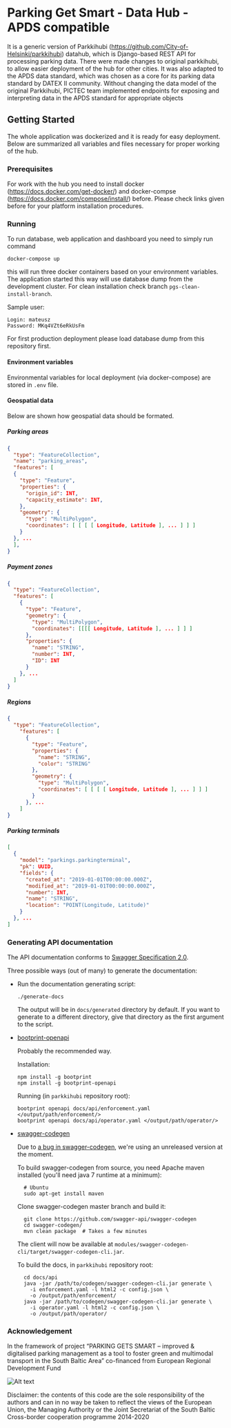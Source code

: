 # Parking Get Smart - Data Hub - APDS compatible

It is a generic version of Parkkihubi (https://github.com/City-of-Helsinki/parkkihubi) datahub, which is Django-based REST API for processing parking data. There were made changes to original parkkihubi, to allow easier deployment of the hub for other cities. It was also adapted to the APDS data standard, which was chosen as a core for its parking data standard by DATEX II community. Without changing the data model of the original Parkkihubi, PICTEC team implemented endpoints for exposing and interpreting data in the APDS standard for appropriate objects

## Getting Started

The whole application was dockerized and it is ready for easy deployment. Below are summarized all variables and files necessary for proper working of the hub.

### Prerequisites

For work with the hub you need to install docker (https://docs.docker.com/get-docker/) and docker-compse (https://docs.docker.com/compose/install/) before. Please check links given before for your platform installation procedures.


### Running

To run database, web application and dashboard you need to simply run command
```
docker-compose up
```
this will run three docker containers based on your environment variables. The application started this way will use
database dump from the development cluster. For clean installation check branch `pgs-clean-install-branch`.

Sample user:
```
Login: mateusz
Password: MKq4VZt6eRkUsFm
```

For first production deployment please load database dump from this repository first. 

#### Environment variables

Environmental variables for local deployment (via docker-compose) are stored in `.env` file.

#### Geospatial data

Below are shown how geospatial data should be formated.

##### Parking areas

```json
{
  "type": "FeatureCollection",
  "name": "parking_areas",
  "features": [
  {
    "type": "Feature",
    "properties": {
      "origin_id": INT,
      "capacity_estimate": INT,
    },
    "geometry": {
      "type": "MultiPolygon",
      "coordinates": [ [ [ [ Longitude, Latitude ], ... ] ] ]
    }
  }, ...
  ],
}
```

##### Payment zones

```json
{
  "type": "FeatureCollection",
  "features": [
    {
      "type": "Feature",
      "geometry": {
        "type": "MultiPolygon",
        "coordinates": [[[[ Longitude, Latitude ], ... ] ] ]
      },
      "properties": {
        "name": "STRING",
        "number": INT,
        "ID": INT
      }
    }, ...
  ]
}
```

##### Regions

```json
{
  "type": "FeatureCollection",
    "features": [
      {
        "type": "Feature",
        "properties": {
          "name": "STRING",
          "color": "STRING"
        },
        "geometry": {
          "type": "MultiPolygon",
          "coordinates": [ [ [ [ Longitude, Latitude ], ... ] ] ]
        }
      }, ...
    ]
}
```

##### Parking terminals

```json
[
  {
    "model": "parkings.parkingterminal",
    "pk": UUID,
    "fields": {
      "created_at": "2019-01-01T00:00:00.000Z",
      "modified_at": "2019-01-01T00:00:00.000Z",
      "number": INT,
      "name": "STRING",
      "location": "POINT(Longitude, Latitude)"
    }
  }, ...
]
```

### Generating API documentation

The API documentation conforms to [Swagger Specification 2.0](http://swagger.io/specification/).

Three possible ways (out of many) to generate the documentation:

- Run the documentation generating script:

      ./generate-docs

  The output will be in `docs/generated` directory by default.  If you
  want to generate to a different directory, give that directory as the
  first argument to the script.

- [bootprint-openapi](https://github.com/bootprint/bootprint-openapi)

    Probably the recommended way.

    Installation:

      npm install -g bootprint
      npm install -g bootprint-openapi

    Running (in `parkkihubi` repository root):

      bootprint openapi docs/api/enforcement.yaml </output/path/enforcement/>
      bootprint openapi docs/api/operator.yaml </output/path/operator/>

- [swagger-codegen](https://github.com/swagger-api/swagger-codegen)

    Due to [a bug in swagger-codegen](https://github.com/swagger-api/swagger-codegen/pull/4508),
    we're using an unreleased version at the moment.

    To build swagger-codegen from source, you need Apache maven installed (you'll
    need java 7 runtime at a minimum):

        # Ubuntu
        sudo apt-get install maven

    Clone swagger-codegen master branch and build it:

        git clone https://github.com/swagger-api/swagger-codegen
        cd swagger-codegen/
        mvn clean package  # Takes a few minutes

    The client will now be available at `modules/swagger-codegen-cli/target/swagger-codegen-cli.jar`.

    To build the docs, in `parkkihubi` repository root:

        cd docs/api
        java -jar /path/to/codegen/swagger-codegen-cli.jar generate \
          -i enforcement.yaml -l html2 -c config.json \
          -o /output/path/enforcement/
        java -jar /path/to/codegen/swagger-codegen-cli.jar generate \
          -i operator.yaml -l html2 -c config.json \
          -o /output/path/operator/

### Acknowledgement

In the framework of project “PARKING GETS SMART – improved & digitalised parking management as a tool to foster green and multimodal transport in the South Baltic Area” co-financed from European Regional Development Fund

![Alt text](logo.jpg)

Disclaimer: the contents of this code are the sole responsibility of the authors and can in no way be taken to reflect the views of the European Union, the Managing Authority or the Joint Secretariat of the South Baltic Cross-border cooperation programme 2014-2020
